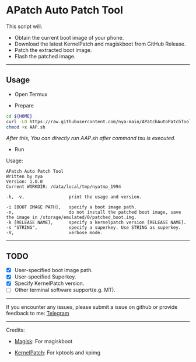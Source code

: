 # APatch Auto Patch Tool

This script will:

- Obtain the current boot image of your phone.
- Download the latest KernelPatch and magiskboot from GitHub Release.
- Patch the extracted boot image.
- Flash the patched image.

---

## Usage

- Open Termux

- Prepare

```bash
cd ${HOME}
curl -LO https://raw.githubusercontent.com/nya-main/APatchAutoPatchTool/main/AAP.sh
chmod +x AAP.sh
```

*After this, You can directly run AAP.sh after command tsu is executed.*

- Run

Usage:
```
APatch Auto Patch Tool
Written by nya
Version: 1.0.0
Current WORKDIR: /data/local/tmp/nyatmp_1994

-h, -v,                 print the usage and version.

-i [BOOT IMAGE PATH],   specify a boot image path.
-n,                     do not install the patched boot image, save the image in /storage/emulated/0/patched_boot.img.
-k [RELEASE NAME],      specify a kernelpatch version [RELEASE NAME].
-s "STRING",            specify a superkey. Use STRING as superkey.
-V,                     verbose mode.
```

---

## TODO

- [x] User-specified boot image path.  
- [x] User-specified Superkey.  
- [x] Specify KernelPatch version.  
- [ ] Other terminal software support(e.g. MT).  

---


If you encounter any issues, please submit a issue on github or provide feedback to me: [Telegram](https://t.me/RhineNya)

---

Credits:

- [Magisk](https://github.com/topjohnwu/magisk): For magiskboot

- [KernelPatch](https://github.com/bmax121/KernelPatch): For kptools and kpimg
